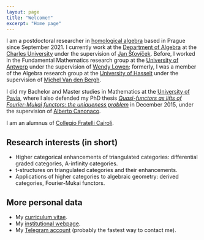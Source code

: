 ```yaml
---
layout: page
title: "Welcome!"
excerpt: "Home page"
---
```


I am a postdoctoral researcher in [homological algebra](https://en.wikipedia.org/wiki/Homological_algebra) based in Prague since September 2021. I currently work at the [Department of Algebra](https://www.mff.cuni.cz/en/faculty/organizational-structure/department?code=301) at the [Charles University](https://cuni.cz/uken-1.html) under the supervision of [Jan Šťovíček](https://www2.karlin.mff.cuni.cz/~stovicek/). Before, I worked in the Fundamental Mathematics research group at the [University of Antwerp](https://www.uantwerpen.be/) under the supervision of [Wendy Lowen](https://win.uantwerpen.be/~wlowen/); formerly, I was a member of the Algebra research group at the [University of Hasselt](https://www.uhasselt.be/) under the supervision of [Michel Van den Bergh](http://hardy.uhasselt.be/personal/vdbergh/Members/michel_id.html).

I did my Bachelor and Master studies in Mathematics at the [University of Pavia](https://web.unipv.it/), where I also defended my PhD thesis [*Quasi-functors as lifts of Fourier-Mukai functors: the uniqueness problem*](https://fgenovese1987.github.io/documents/thesis_phd.pdf) in December 2015, under the supervision of [Alberto Canonaco](http://www-dimat.unipv.it/canonaco/).

I am an alumnus of [Collegio Fratelli Cairoli](https://www.collegiocairoli.it/).

## Research interests (in short)
- Higher categorical enhancements of triangulated categories: differential graded categories, A-infinity categories.
- t-structures on triangulated categories and their enhancements.
- Applications of higher categories to algebraic geometry: derived categories, Fourier-Mukai functors.

## More personal data
- My [curriculum vitae](https://fgenovese1987.github.io/documents/cv_eng.pdf).
- My [institutional webpage](https://www.mff.cuni.cz/en/faculty/organizational-structure/people?hdl=14441).
- My [Telegram account](https://t.me/fg_anisama) (probably the fastest way to contact me).

